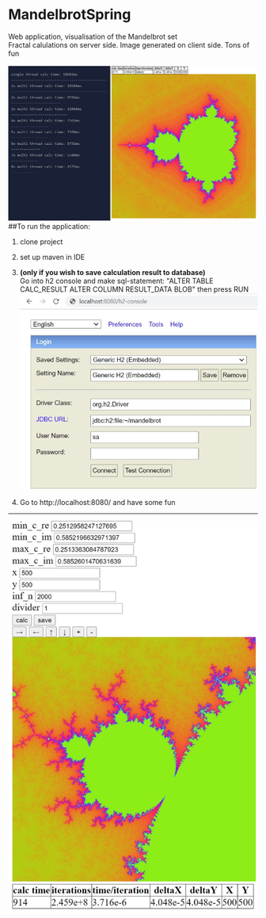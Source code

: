 # MandelbrotSpring
Web application, visualisation of the Mandelbrot set <br/>
Fractal calulations on server side. Image generated on client side. Tons of fun
<br/>
<br/>
 ![screenshot](ScreenShots/mandelbrot-multiThread.jpg)
##To run the application:
1. clone project
2. set up maven in IDE

3. **(only if you wish to save calculation result to database)** <br/>
Go into h2 console and make sql-statement:
"ALTER TABLE CALC_RESULT ALTER COLUMN RESULT_DATA BLOB" then press RUN  <br/>
 ![screenshot](ScreenShots/h2consoless.jpg ) <br/>


4. Go to http://localhost:8080/ and have some fun 

---

![screenshot](ScreenShots/screenshot.jpg)
